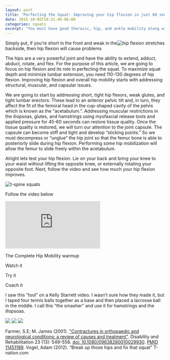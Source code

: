 ```yaml
---
layout: post
title: 'Perfecting the Squat: Improving your hip flexion in just 60 seconds'
date: 2015-10-05T19:21:46-06:00
categories: squats
excerpt: "You must have good thoracic, hip, and ankle mobility along with lumbar and knee stability to minimize risk and maximize squat results"
---
```


<div style="float: right">

  <image src="http://assets.blog.leadrbox.com.s3-us-west-2.amazonaws.com/squats/vertical_stretch.jpg" alt="hip flexion stretches" />

</div>

Simply put, if you’re short in the front and weak in the backside, then hip
flexion will cause problems

The hips are a very powerful joint and have the ability to extend, adduct,
abduct, rotate, and flex.  For the purpose of this article, we are going to
focus on hip flexion and its role in perfecting the squat.  To maximize squat
depth and minimize lumbar extension, you need 110-130 degrees of hip flexion.
Improving hip flexion and overall hip mobility starts with addressing
structural, muscular, and capsular issues. 

We are going to start by addressing short, tight hip flexors, weak glutes, and
tight lumbar erectors:  These lead to an anterior pelvic tilt and, in turn,
they affect the fit of the femoral head in the cup-shaped cavity of the pelvis
which is known as the “acetabulum.”. Addressing muscular restrictions in the
iliopsoas, glutes, and hamstrings using myofascial release tools and applied
pressure for 45-60 seconds can restore tissue quality.  Once the tissue quality
is restored, we will turn our attention to the joint capsule. The capsule can
become stiff and tight and develop “sticking points.”  So we must decompress or
“unglue” the hip joint so that the femur bone is able to posteriorly slide
during hip flexion.  Performing some hip mobilization will allow the femur to
slide freely within the acetabulum.

Alright lets test your hip flexion. Lie on your back and bring your knee to
your waist without lifting the opposite knee, or externally rotating your
opposite foot.  Next, follow the video and see how much your hip flexion
improves.

![t-spine squats](http://assets.blog.leadrbox.com.s3-us-west-2.amazonaws.com/squats/60_sec_hip_flexion.jpg)

Follow the video below

<div class='videoWrapper'>
  <iframe src="https://www.youtube.com/embed/UufIu7sbkdg" frameborder="0" allowfullscreen></iframe>
</div>

<p>The Complete Hip Mobility warmup</p>

Watch it

Try it

Coach it

I saw this “tool” on a Kelly Starrett video. I wasn’t sure how they made it,
but I taped four tennis balls together as a base and then placed a lacrosse
ball in the middle. I call this “the smasher” and use it for hamstrings and the
illopsoas.


<div>
  <image src="http://assets.blog.leadrbox.com.s3-us-west-2.amazonaws.com/squats/masher_1.jpg" />
  <image src="http://assets.blog.leadrbox.com.s3-us-west-2.amazonaws.com/squats/masher_2.jpg" />
  <image src="http://assets.blog.leadrbox.com.s3-us-west-2.amazonaws.com/squats/masher_3.jpg" />
</div>


Farmer, S.E; M. James (2001). ["Contractures in orthopaedic and neurological
conditions: a review of causes and
treatment"](http://www.tandfonline.com/doi/abs/10.1080/09638280010029930#.VhwSMBNVhBc).
Disability and Rehabilitation 23 (13): 549–558. [doi:
10.1080/09638280010029930](http://www.tandfonline.com/doi/abs/10.1080/09638280010029930).
[PMID](https://en.wikipedia.org/wiki/PubMed#PubMed_identifier)
[11451189](https://www.ncbi.nlm.nih.gov/pubmed/11451189).  Vogel, Adam (2012).
“Break up those hips and fix that squat” T-nation.com

















